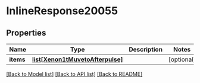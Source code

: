 # InlineResponse20055

## Properties
Name | Type | Description | Notes
------------ | ------------- | ------------- | -------------
**items** | [**list[Xenon1tMuvetoAfterpulse]**](Xenon1tMuvetoAfterpulse.md) |  | [optional] 

[[Back to Model list]](../README.md#documentation-for-models) [[Back to API list]](../README.md#documentation-for-api-endpoints) [[Back to README]](../README.md)


